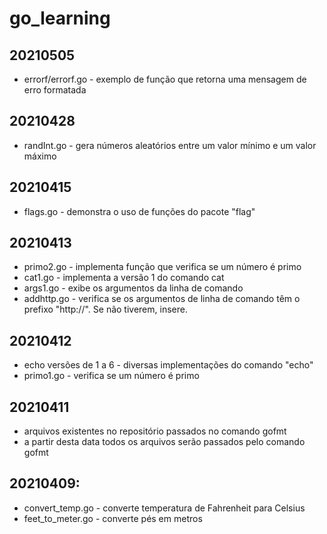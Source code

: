 # go_learning
## 20210505
- errorf/errorf.go - exemplo de função que retorna uma mensagem de erro formatada
## 20210428
- randInt.go - gera números aleatórios entre um valor mínimo e um valor máximo
## 20210415
- flags.go - demonstra o uso de funções do pacote "flag"
## 20210413
- primo2.go - implementa função que verifica se um número é primo
- cat1.go - implementa a versão 1 do comando cat
- args1.go - exibe os argumentos da linha de comando
- addhttp.go - verifica se os argumentos de linha de comando têm o prefixo "http://". Se não tiverem, insere.
## 20210412
- echo versões de 1 a 6 - diversas implementações do comando "echo"
- primo1.go - verifica se um número é primo
## 20210411
- arquivos existentes no repositório passados no comando gofmt
- a partir desta data todos os arquivos serão passados  pelo comando gofmt
## 20210409:
- convert_temp.go - converte temperatura de Fahrenheit para Celsius
- feet_to_meter.go - converte pés em metros
